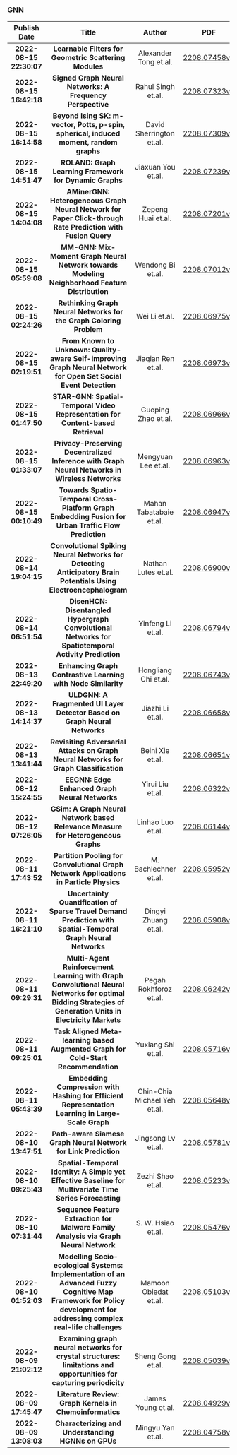
### GNN
|Publish Date|Title|Author|PDF|Code|
| :---: | :---: | :---: | :---: | :---: |
|**2022-08-15 22:30:07**|**Learnable Filters for Geometric Scattering Modules**|Alexander Tong et.al.|[2208.07458v1](http://arxiv.org/abs/2208.07458v1)|null|
|**2022-08-15 16:42:18**|**Signed Graph Neural Networks: A Frequency Perspective**|Rahul Singh et.al.|[2208.07323v1](http://arxiv.org/abs/2208.07323v1)|null|
|**2022-08-15 16:14:58**|**Beyond Ising SK: m-vector, Potts, p-spin, spherical, induced moment,   random graphs**|David Sherrington et.al.|[2208.07309v1](http://arxiv.org/abs/2208.07309v1)|null|
|**2022-08-15 14:51:47**|**ROLAND: Graph Learning Framework for Dynamic Graphs**|Jiaxuan You et.al.|[2208.07239v1](http://arxiv.org/abs/2208.07239v1)|[link](https://github.com/snap-stanford/roland)|
|**2022-08-15 14:04:08**|**AMinerGNN: Heterogeneous Graph Neural Network for Paper Click-through   Rate Prediction with Fusion Query**|Zepeng Huai et.al.|[2208.07201v1](http://arxiv.org/abs/2208.07201v1)|null|
|**2022-08-15 05:59:08**|**MM-GNN: Mix-Moment Graph Neural Network towards Modeling Neighborhood   Feature Distribution**|Wendong Bi et.al.|[2208.07012v1](http://arxiv.org/abs/2208.07012v1)|null|
|**2022-08-15 02:24:26**|**Rethinking Graph Neural Networks for the Graph Coloring Problem**|Wei Li et.al.|[2208.06975v1](http://arxiv.org/abs/2208.06975v1)|null|
|**2022-08-15 02:19:51**|**From Known to Unknown: Quality-aware Self-improving Graph Neural Network   for Open Set Social Event Detection**|Jiaqian Ren et.al.|[2208.06973v1](http://arxiv.org/abs/2208.06973v1)|null|
|**2022-08-15 01:47:50**|**STAR-GNN: Spatial-Temporal Video Representation for Content-based   Retrieval**|Guoping Zhao et.al.|[2208.06966v1](http://arxiv.org/abs/2208.06966v1)|null|
|**2022-08-15 01:33:07**|**Privacy-Preserving Decentralized Inference with Graph Neural Networks in   Wireless Networks**|Mengyuan Lee et.al.|[2208.06963v1](http://arxiv.org/abs/2208.06963v1)|null|
|**2022-08-15 00:10:49**|**Towards Spatio-Temporal Cross-Platform Graph Embedding Fusion for Urban   Traffic Flow Prediction**|Mahan Tabatabaie et.al.|[2208.06947v1](http://arxiv.org/abs/2208.06947v1)|null|
|**2022-08-14 19:04:15**|**Convolutional Spiking Neural Networks for Detecting Anticipatory Brain   Potentials Using Electroencephalogram**|Nathan Lutes et.al.|[2208.06900v1](http://arxiv.org/abs/2208.06900v1)|null|
|**2022-08-14 06:51:54**|**DisenHCN: Disentangled Hypergraph Convolutional Networks for   Spatiotemporal Activity Prediction**|Yinfeng Li et.al.|[2208.06794v1](http://arxiv.org/abs/2208.06794v1)|null|
|**2022-08-13 22:49:20**|**Enhancing Graph Contrastive Learning with Node Similarity**|Hongliang Chi et.al.|[2208.06743v1](http://arxiv.org/abs/2208.06743v1)|null|
|**2022-08-13 14:14:37**|**ULDGNN: A Fragmented UI Layer Detector Based on Graph Neural Networks**|Jiazhi Li et.al.|[2208.06658v1](http://arxiv.org/abs/2208.06658v1)|null|
|**2022-08-13 13:41:44**|**Revisiting Adversarial Attacks on Graph Neural Networks for Graph   Classification**|Beini Xie et.al.|[2208.06651v1](http://arxiv.org/abs/2208.06651v1)|null|
|**2022-08-12 15:24:55**|**EEGNN: Edge Enhanced Graph Neural Networks**|Yirui Liu et.al.|[2208.06322v1](http://arxiv.org/abs/2208.06322v1)|[link](https://github.com/VITA-Group/Deep_GCN_Benchmarking)|
|**2022-08-12 07:26:05**|**GSim: A Graph Neural Network based Relevance Measure for Heterogeneous   Graphs**|Linhao Luo et.al.|[2208.06144v1](http://arxiv.org/abs/2208.06144v1)|null|
|**2022-08-11 17:43:52**|**Partition Pooling for Convolutional Graph Network Applications in   Particle Physics**|M. Bachlechner et.al.|[2208.05952v1](http://arxiv.org/abs/2208.05952v1)|null|
|**2022-08-11 16:21:10**|**Uncertainty Quantification of Sparse Travel Demand Prediction with   Spatial-Temporal Graph Neural Networks**|Dingyi Zhuang et.al.|[2208.05908v1](http://arxiv.org/abs/2208.05908v1)|[link](https://github.com/zhuangdingyi/stzinb)|
|**2022-08-11 09:29:31**|**Multi-Agent Reinforcement Learning with Graph Convolutional Neural   Networks for optimal Bidding Strategies of Generation Units in Electricity   Markets**|Pegah Rokhforoz et.al.|[2208.06242v1](http://arxiv.org/abs/2208.06242v1)|null|
|**2022-08-11 09:25:01**|**Task Aligned Meta-learning based Augmented Graph for Cold-Start   Recommendation**|Yuxiang Shi et.al.|[2208.05716v1](http://arxiv.org/abs/2208.05716v1)|null|
|**2022-08-11 05:43:39**|**Embedding Compression with Hashing for Efficient Representation Learning   in Large-Scale Graph**|Chin-Chia Michael Yeh et.al.|[2208.05648v1](http://arxiv.org/abs/2208.05648v1)|null|
|**2022-08-10 13:47:51**|**Path-aware Siamese Graph Neural Network for Link Prediction**|Jingsong Lv et.al.|[2208.05781v1](http://arxiv.org/abs/2208.05781v1)|null|
|**2022-08-10 09:25:43**|**Spatial-Temporal Identity: A Simple yet Effective Baseline for   Multivariate Time Series Forecasting**|Zezhi Shao et.al.|[2208.05233v1](http://arxiv.org/abs/2208.05233v1)|null|
|**2022-08-10 07:31:44**|**Sequence Feature Extraction for Malware Family Analysis via Graph Neural   Network**|S. W. Hsiao et.al.|[2208.05476v1](http://arxiv.org/abs/2208.05476v1)|null|
|**2022-08-10 01:52:03**|**Modelling Socio-ecological Systems: Implementation of an Advanced Fuzzy   Cognitive Map Framework for Policy development for addressing complex   real-life challenges**|Mamoon Obiedat et.al.|[2208.05103v1](http://arxiv.org/abs/2208.05103v1)|null|
|**2022-08-09 21:02:12**|**Examining graph neural networks for crystal structures: limitations and   opportunities for capturing periodicity**|Sheng Gong et.al.|[2208.05039v2](http://arxiv.org/abs/2208.05039v2)|null|
|**2022-08-09 17:45:47**|**Literature Review: Graph Kernels in Chemoinformatics**|James Young et.al.|[2208.04929v1](http://arxiv.org/abs/2208.04929v1)|null|
|**2022-08-09 13:08:03**|**Characterizing and Understanding HGNNs on GPUs**|Mingyu Yan et.al.|[2208.04758v1](http://arxiv.org/abs/2208.04758v1)|null|
